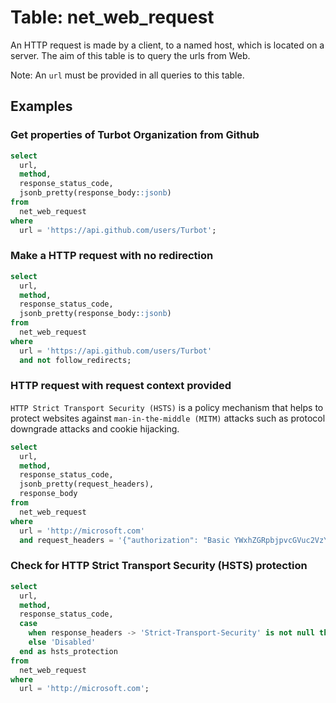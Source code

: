 # Table: net_web_request

An HTTP request is made by a client, to a named host, which is located on a server. The aim of this table is to query the urls from Web.

Note: An `url` must be provided in all queries to this table.

## Examples

### Get properties of Turbot Organization from Github

```sql
select
  url,
  method,
  response_status_code,
  jsonb_pretty(response_body::jsonb)
from
  net_web_request
where
  url = 'https://api.github.com/users/Turbot';
```

### Make a HTTP request with no redirection

```sql
select
  url,
  method,
  response_status_code,
  jsonb_pretty(response_body::jsonb)
from
  net_web_request
where
  url = 'https://api.github.com/users/Turbot'
  and not follow_redirects;
```

### HTTP request with request context provided

`HTTP Strict Transport Security (HSTS)` is a policy mechanism that helps to protect websites against `man-in-the-middle (MITM)` attacks such as protocol downgrade attacks and cookie hijacking.

```sql
select
  url,
  method,
  response_status_code,
  jsonb_pretty(request_headers),
  response_body
from
  net_web_request
where
  url = 'http://microsoft.com'
  and request_headers = '{"authorization": "Basic YWxhZGRpbjpvcGVuc2VzYW2l", "accept": ["application/json, application/xml"]}';
```

### Check for HTTP Strict Transport Security (HSTS) protection

```sql
select
  url,
  method,
  response_status_code,
  case
    when response_headers -> 'Strict-Transport-Security' is not null then 'Enabled'
    else 'Disabled'
  end as hsts_protection
from
  net_web_request
where
  url = 'http://microsoft.com';
```
